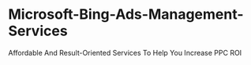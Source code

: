 # Microsoft-Bing-Ads-Management-Services
Affordable And Result-Oriented Services To Help You Increase PPC ROI
